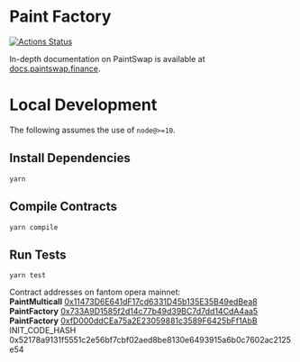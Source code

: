 # Paint Factory

[![Actions Status](https://github.com/paintswap/paint-swap-core/workflows/CI/badge.svg)](https://github.com/paintswap/paint-swap-core/actions)

In-depth documentation on PaintSwap is available at [docs.paintswap.finance](https://docs.paintswap.finance/).

# Local Development

The following assumes the use of `node@>=10`.

## Install Dependencies

`yarn`

## Compile Contracts

`yarn compile`

## Run Tests

`yarn test`

Contract addresses on fantom opera mainnet:  
**PaintMulticall** [0x11473D6E641dF17cd6331D45b135E35B49edBea8](https://ftmscan.com/address/0x11473D6E641dF17cd6331D45b135E35B49edBea8)  
**PaintFactory** [0x733A9D1585f2d14c77b49d39BC7d7dd14CdA4aa5](https://ftmscan.com/address/0x733A9D1585f2d14c77b49d39BC7d7dd14CdA4aa5)  
**PaintFactory** [0xfD000ddCEa75a2E23059881c3589F6425bFf1AbB](https://ftmscan.com/address/0xfD000ddCEa75a2E23059881c3589F6425bFf1AbB)  
INIT_CODE_HASH 0x52178a9131f5551c2e56bf7cbf02aed8be8130e6493915a6b0c7602ac2125e54  
